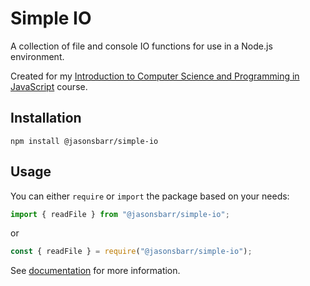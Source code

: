 # Simple IO

A collection of file and console IO functions for use in a Node.js environment.

Created for my [Introduction to Computer Science and Programming in JavaScript](https://github.com/jasonsbarr/intro-to-programming-javascript) course.

## Installation

```
npm install @jasonsbarr/simple-io
```

## Usage

You can either `require` or `import` the package based on your needs:

```js
import { readFile } from "@jasonsbarr/simple-io";
```

or

```js
const { readFile } = require("@jasonsbarr/simple-io");
```

See [documentation]("https://jasonsbarr.github.io/simple-io/") for more information.
